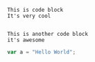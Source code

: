 
    This is code block
    It's very cool


    This is another code block
    it's awesome


```js
var a = "Hello World";
```


